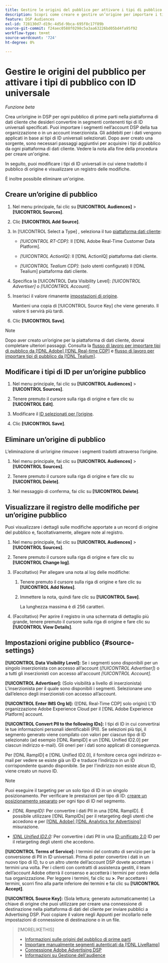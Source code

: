 ```yaml
---
title: Gestire le origini del pubblico per attivare i tipi di pubblico con ID universale
description: Scopri come creare e gestire un’origine per importare i tipi di pubblico dalla piattaforma di dati dei clienti e convertirli in segmenti contenenti ID universali.
feature: DSP Audiences
exl-id: 728130d7-d19c-4d5d-9bca-695f8c17f89b
source-git-commit: f24aec0588f0298c5a3aa63226bd05bd4fa95f92
workflow-type: tm+mt
source-wordcount: '724'
ht-degree: 0%

---
```


# Gestire le origini del pubblico per attivare i tipi di pubblico con ID universale

*Funzione beta*

Crea un’origine in DSP per ogni pubblico di prime parti nella piattaforma di dati cliente che desideri convertire in segmenti contenenti tipi di ID universali specificati. Puoi importare i segmenti nell’account DSP della tua organizzazione o in un account inserzionista. Gli addebiti per i dati vengono applicati in base ai tipi di ID universali selezionati. Dopo aver creato una sorgente, sono necessari passaggi aggiuntivi per acquisire i tipi di pubblico da ogni piattaforma di dati cliente. Vedere la nota alla fine della procedura per creare un&#39;origine.

In seguito, puoi modificare i tipi di ID universali in cui viene tradotto il pubblico di origine e visualizzare un registro delle modifiche.

È inoltre possibile eliminare un&#39;origine.

## Creare un’origine di pubblico

<!-- Not sure about this

You can create one source for each combination of universal ID partner and data visibility level.

-->

1. Nel menu principale, fai clic su **[!UICONTROL Audiences]** > **[!UICONTROL Sources]**.

1. Clic **[!UICONTROL Add Source]**.

1. In [!UICONTROL Select a Type] , seleziona il tuo [piattaforma dati cliente](source-about.md):

   * *[!UICONTROL RT-CDP]*: Il [!DNL Adobe Real-Time Customer Data Platform].

   * *[!UICONTROL ActionIQ]*: Il [!DNL ActionIQ] piattaforma dati cliente.

   * *[!UICONTROL Tealium CDP]*: (solo utenti configurati) Il [!DNL Tealium] piattaforma dati cliente.

1. Specifica la [!UICONTROL Data Visibility Level]: *[!UICONTROL Advertiser]* o *[!UICONTROL Account]*.

1. Inserisci il valore rimanente [impostazioni di origine](#source-settings).

   Mantieni una copia di [!UICONTROL Source Key] che viene generato. Il valore ti servirà più tardi.

1. Clic **[!UICONTROL Save]**.

>[!NOTE]
>
>Dopo aver creato un’origine per la piattaforma di dati cliente, dovrai completare ulteriori passaggi. Consulta la [flusso di lavoro per importare tipi di pubblico da [!DNL Adobe] [!DNL Real-time CDP]](source-adobe-rtcdp.md)<!-- the [activation workflow for [!DNL ActionIQ]](source-actioniq.md), --> e [flusso di lavoro per importare tipi di pubblico da [!DNL Tealium]](source-tealium.md).

## Modificare i tipi di ID per un’origine pubblico

<!-- Clarify this:
All changes to universal IDs translated from the source are applied after you save the the source record. For example, if a new ID is added, any hashed email addresses shared before making the changes aren't converted. Similarly, if an ID is removed, we don't delete any historical data from the segments shared through the source.

OR 

All changes to universal IDs translated from the source are applied after you save the the source record. For example, if you add a new ID type, then we convert hashed email addresses shared before making the changes to the new ID type. Similarly, if you remove an ID type, then we delete any historical IDs of that type from the segments shared through the source.

-->

1. Nel menu principale, fai clic su **[!UICONTROL Audiences]** > **[!UICONTROL Sources]**.

1. Tenere premuto il cursore sulla riga di origine e fare clic su **[!UICONTROL Edit]**.

1. Modificare il [ID selezionati per l’origine](#source-settings).

1. Clic **[!UICONTROL Save]**.

## Eliminare un’origine di pubblico

L’eliminazione di un’origine rimuove i segmenti tradotti attraverso l’origine.<!-- Will performance data for the segment still be available in any types of reports?  If yes, which? -->

1. Nel menu principale, fai clic su **[!UICONTROL Audiences]** > **[!UICONTROL Sources]**.

1. Tenere premuto il cursore sulla riga di origine e fare clic su **[!UICONTROL Delete]**.

1. Nel messaggio di conferma, fai clic su **[!UICONTROL Delete]**.

## Visualizzare il registro delle modifiche per un’origine pubblico

Puoi visualizzare i dettagli sulle modifiche apportate a un record di origine del pubblico e, facoltativamente, allegare note al registro.

1. Nel menu principale, fai clic su **[!UICONTROL Audiences]** > **[!UICONTROL Sources]**.

1. Tenere premuto il cursore sulla riga di origine e fare clic su **[!UICONTROL Change log]**.

1. (Facoltativo) Per allegare una nota al log delle modifiche:

   1. Tenere premuto il cursore sulla riga di origine e fare clic su **[!UICONTROL Add Notes]**.

   1. Immettere la nota, quindi fare clic su **[!UICONTROL Save]**.

      La lunghezza massima è di 256 caratteri.

1. (Facoltativo) Per aprire il registro in una schermata di dettaglio più grande, tenere premuto il cursore sulla riga di origine e fare clic su **[!UICONTROL View Details]**.

## Impostazioni origine pubblico {#source-settings}

**[!UICONTROL Data Visibility Level]:** Se i segmenti sono disponibili per un singolo inserzionista con accesso all’account (*[!UICONTROL Advertiser]*) o a tutti gli inserzionisti con accesso all&#39;account *[!UICONTROL Account]*.

**[!UICONTROL Advertiser]:** (Solo visibilità a livello di inserzionista) L’inserzionista per il quale sono disponibili i segmenti. Selezionane uno dall’elenco degli inserzionisti con accesso all’account.

**[!UICONTROL Enter IMS Org Id]:** ([!DNL Real-Time CDP] solo origini) L&#39;ID organizzazione Adobe Experience Cloud per il [!DNL Adobe Experience Platform] account.

**[!UICONTROL Convert PII to the following IDs]:** I tipi di ID in cui convertirai le tue informazioni personali identificabili (PII). Se selezioni più tipi, il segmento generato viene compilato con valori per ciascun tipo di ID selezionato (ad esempio [!DNL RampID] e un [!DNL Unified ID2.0] per ciascun indirizzo e-mail). Gli oneri per i dati sono applicati di conseguenza.

Per [!DNL RampID] e [!DNL Unified ID2.0], il fornitore cerca ogni indirizzo e-mail per vedere se esiste già un ID e traduce l’indirizzo in un ID corrispondente quando disponibile. Se per l&#39;indirizzo non esiste alcun ID, viene creato un nuovo ID.

>[!NOTE]
>
>Puoi eseguire il targeting per un solo tipo di ID in un singolo posizionamento. Per verificare le prestazioni per tipo di ID: [creare un posizionamento separato](/help/dsp/campaign-management/placements/placement-create.md) per ogni tipo di ID nel segmento.

* *[!DNL RampID]:* Per convertire i dati PII in una [!DNL RampID]. È possibile utilizzare [!DNL RampIDs] per il retargeting degli utenti che accedono e per [[!DNL Adobe] [!DNL Analytics for Advertising]](/help/integrations/analytics/overview.md) misurazione.

* *[!DNL Unified ID2.0](Beta):* Per convertire i dati PII in una [ID unificato 2.0](https://unifiedid.com) ID per il retargeting degli utenti che accedono.

<!-- Later
* *[!DNL ID5] (Beta):* To convert PII to an [!DNL ID5] ID. You can use [!DNL ID5] IDs for retargeting logging-in users and for [[!DNL Adobe] [!DNL Analytics for Advertising]](/help/integrations/analytics/overview.md) measurement.

-->

**[!UICONTROL Terms of Service]:** I termini del contratto di servizio per la conversione di PII in ID universali. Prima di poter convertire i dati in un nuovo tipo di ID, tu o un altro utente dell’account DSP dovete accettare i termini una volta. Per i clienti con contratti di assistenza gestiti, il team dell’account Adobe otterrà il consenso e accetterà i termini per conto della tua organizzazione. Per leggere i termini, fai clic su **>**. Per accettare i termini, scorri fino alla parte inferiore dei termini e fai clic su **[!UICONTROL Accept]**.

**[!UICONTROL Source Key]:** (Sola lettura; generato automaticamente) La chiave di origine che puoi utilizzare per creare una connessione di destinazione nella piattaforma di dati del cliente per inviare pubblici a Advertising DSP. Puoi copiare il valore negli Appunti per incollarlo nelle impostazioni di connessione di destinazione o in un file.

>[!MORELIKETHIS]
>
>* [Informazioni sulle origini del pubblico di prime parti](source-about.md)
>* [Importare manualmente segmenti autenticati da [!DNL LiveRamp]](/help/dsp/audiences/sources/source-import-liveramp-segments.md)
>* [Connessione Adobe Advertising DSP](https://experienceleague.adobe.com/docs/experience-platform/destinations/catalog/advertising/adobe-advertising-cloud-connection.html)
>* [Informazioni su Gestione dell&#39;audience](/help/dsp/audiences/audience-about.md)

